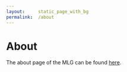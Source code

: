 ```yaml
---
layout:     static_page_with_bg
permalink:  /about
---
```


# About

The about page of the MLG can be found [here](http://mlg.eng.cam.ac.uk/?page_id=657).
